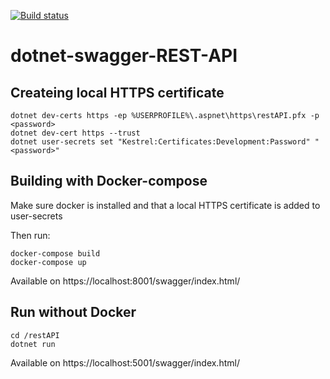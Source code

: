 [![Build status](https://github.com/JesperBry/JesperBry-patch-1/workflows/dotnet-core.yml/badge.svg)](https://github.com/JesperBry/dotnet-swagger-REST-API/actions)
# dotnet-swagger-REST-API

## Createing local HTTPS certificate
```
dotnet dev-certs https -ep %USERPROFILE%\.aspnet\https\restAPI.pfx -p <password>
dotnet dev-cert https --trust
dotnet user-secrets set "Kestrel:Certificates:Development:Password" "<password>"
```

## Building with Docker-compose

Make sure docker is installed and that a local HTTPS certificate is added to user-secrets

Then run:
```
docker-compose build
docker-compose up
```

Available on https://localhost:8001/swagger/index.html/

## Run without Docker
```
cd /restAPI
dotnet run
```
Available on https://localhost:5001/swagger/index.html/
